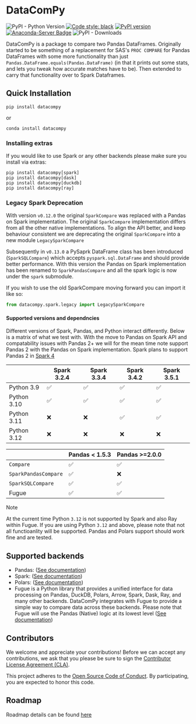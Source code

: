 # DataComPy

![PyPI - Python Version](https://img.shields.io/pypi/pyversions/datacompy)
[![Code style: black](https://img.shields.io/badge/code%20style-black-000000.svg)](https://github.com/ambv/black)
[![PyPI version](https://badge.fury.io/py/datacompy.svg)](https://badge.fury.io/py/datacompy)
[![Anaconda-Server Badge](https://anaconda.org/conda-forge/datacompy/badges/version.svg)](https://anaconda.org/conda-forge/datacompy)
![PyPI - Downloads](https://img.shields.io/pypi/dm/datacompy)


DataComPy is a package to compare two Pandas DataFrames. Originally started to
be something of a replacement for SAS's ``PROC COMPARE`` for Pandas DataFrames
with some more functionality than just ``Pandas.DataFrame.equals(Pandas.DataFrame)``
(in that it prints out some stats, and lets you tweak how accurate matches have to be).
Then extended to carry that functionality over to Spark Dataframes.

## Quick Installation

```shell
pip install datacompy
```

or

```shell
conda install datacompy
```

### Installing extras

If you would like to use Spark or any other backends please make sure you install via extras:

```shell
pip install datacompy[spark]
pip install datacompy[dask]
pip install datacompy[duckdb]
pip install datacompy[ray]

```

### Legacy Spark Deprecation

With version ``v0.12.0`` the original ``SparkCompare`` was replaced with a 
Pandas on Spark implementation. The original ``SparkCompare`` implementation differs 
from all the other native implementations. To align the API better,  and keep behaviour 
consistent we are deprecating the original ``SparkCompare`` into a new module ``LegacySparkCompare``

Subsequently in ``v0.13.0`` a PySaprk DataFrame class has been introduced (``SparkSQLCompare``)
which accepts ``pyspark.sql.DataFrame`` and should provide better performance. With this version 
the Pandas on Spark implementation has been renamed to ``SparkPandasCompare`` and all the spark 
logic is now under the ``spark`` submodule.

If you wish to use the old SparkCompare moving forward you can import it like so:

```python
from datacompy.spark.legacy import LegacySparkCompare
``` 

#### Supported versions and dependncies

Different versions of Spark, Pandas, and Python interact differently. Below is a matrix of what we test with. 
With the move to Pandas on Spark API and compatability issues with Pandas 2+ we will for the mean time note support Pandas 2 
with the Pandas on Spark implementation. Spark plans to support Pandas 2 in [Spark 4](https://issues.apache.org/jira/browse/SPARK-44101)


|             | Spark 3.2.4 | Spark 3.3.4 | Spark 3.4.2 | Spark 3.5.1 |
|-------------|-------------|-------------|-------------|-------------|
| Python 3.9  | ✅           | ✅           | ✅           | ✅           |
| Python 3.10 | ✅           | ✅           | ✅           | ✅           |
| Python 3.11 | ❌           | ❌           | ✅           | ✅           |
| Python 3.12 | ❌           | ❌           | ❌           | ❌           |


|                        | Pandas < 1.5.3 | Pandas >=2.0.0 |
|------------------------|----------------|----------------|
| ``Compare``            | ✅              | ✅              |
| ``SparkPandasCompare`` | ✅              | ❌              |
| ``SparkSQLCompare``    | ✅              | ✅              |
| Fugue                  | ✅              | ✅              |



> [!NOTE]
> At the current time Python `3.12` is not supported by Spark and also Ray within Fugue. 
> If you are using Python `3.12` and above, please note that not all functioanlity will be supported.
> Pandas and Polars support should work fine and are tested.

## Supported backends

- Pandas: ([See documentation](https://capitalone.github.io/datacompy/pandas_usage.html))
- Spark: ([See documentation](https://capitalone.github.io/datacompy/spark_usage.html))
- Polars: ([See documentation](https://capitalone.github.io/datacompy/polars_usage.html))
- Fugue is a Python library that provides a unified interface for data processing on Pandas, DuckDB, Polars, Arrow,
  Spark, Dask, Ray, and many other backends. DataComPy integrates with Fugue to provide a simple way to compare data
  across these backends. Please note that Fugue will use the Pandas (Native) logic at its lowest level
  ([See documentation](https://capitalone.github.io/datacompy/fugue_usage.html))

## Contributors

We welcome and appreciate your contributions! Before we can accept any contributions, we ask that you please be sure to
sign the [Contributor License Agreement (CLA)](https://cla-assistant.io/capitalone/datacompy).

This project adheres to the [Open Source Code of Conduct](https://developer.capitalone.com/resources/code-of-conduct/).
By participating, you are expected to honor this code.


## Roadmap

Roadmap details can be found [here](https://github.com/capitalone/datacompy/blob/develop/ROADMAP.rst)
